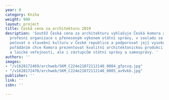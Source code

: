 ```yaml
---
year: 0
category: Kniha
weight: 900
layout: project
title: Česká cena za architekturu 2019
desription: 'Soutěž Česká cena za architekturu vyhlašuje Česká komora architektů,
  profesní organizace s přeneseným výkonem státní správy, v souladu se svým posláním
  pečovat o stavební kulturu v České republice a podporovat její vysokou úroveň. Jejím
  pořádáním chce Komora prezentovat kvalitní architektonickou produkci nejen odborné
  a laické veřejnosti, ale i zástupcům státní správy a samosprávy. '
authors: ''
images:
- "/v1628172469/archweb/SKM_C224e21072112140_0004_gfpcvq.jpg"
- "/v1628172470/archweb/SKM_C224e21072112140_0005_av9vkb.jpg"
publisher: ''
link: ''
isbn: ''

---
```

